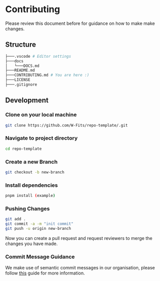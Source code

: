 # Contributing

Please review this document before for guidance on how to make make changes. 

## Structure

```bash
├───.vscode # Editor settings
├───docs 
│   └───DOCS.md
├───README.md
├───CONTRIBUTING.md # You are here :)
├───LICENSE
├───.gitignore
```

## Development

### Clone on your local machine

```bash
git clone https://github.com/W-Fits/repo-template/.git
```

### Navigate to project directory

```bash
cd repo-template
```

### Create a new Branch

```bash
git checkout -b new-branch 
```

### Install dependencies

```bash
pnpm install (example)
```

### Pushing Changes

```bash
git add .
git commit -a -m "init commit"
git push -u origin new-branch
```

Now you can create a pull request and request reviewers to merge the changes you have made.

### Commit Message Guidance

We make use of semantic commit messages in our organisation, please follow [this](https://gist.github.com/joshbuchea/6f47e86d2510bce28f8e7f42ae84c716) guide for more information.
